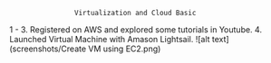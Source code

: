 					Virtualization and Cloud Basic
1 - 3. Registered on AWS and explored some tutorials in Youtube.
4. Launched Virtual Machine with Amason Lightsail.
![alt text](screenshots/Create VM using EC2.png)
